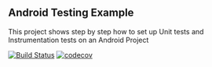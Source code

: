 ## Android Testing Example

This project shows step by step how to set up Unit tests and Instrumentation tests on an Android Project

[![Build Status](https://travis-ci.org/championswimmer/Android-Tests-Example.svg?branch=master)](https://travis-ci.org/championswimmer/Android-Tests-Example) 
[![codecov](https://codecov.io/gh/championswimmer/Android-Tests-Example/branch/master/graph/badge.svg)](https://codecov.io/gh/championswimmer/Android-Tests-Example)

